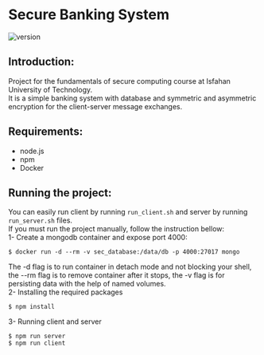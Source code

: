 # Secure Banking System
![version](https://img.shields.io/badge/version-1.0.0-important.svg)


## Introduction:
Project for the fundamentals of secure computing course at
Isfahan University of Technology.\
It is a simple banking system with database and symmetric
and asymmetric encryption for the client-server
message exchanges.


## Requirements:
* node.js
* npm
* Docker


## Running the project:
You can easily run client by running `run_client.sh`
and server by running `run_server.sh` files.\
If you must run the project manually, follow the instruction
bellow:\
1- Create a mongodb container and expose port 4000:
~~~~
$ docker run -d --rm -v sec_database:/data/db -p 4000:27017 mongo
~~~~
The -d flag is to run container in detach mode and
not blocking your shell, the --rm flag is to remove container
after it stops, the -v flag is for persisting data
with the help of named volumes.\
2- Installing the required packages
~~~~
$ npm install
~~~~
3- Running client and server
~~~~
$ npm run server
$ npm run client
~~~~
